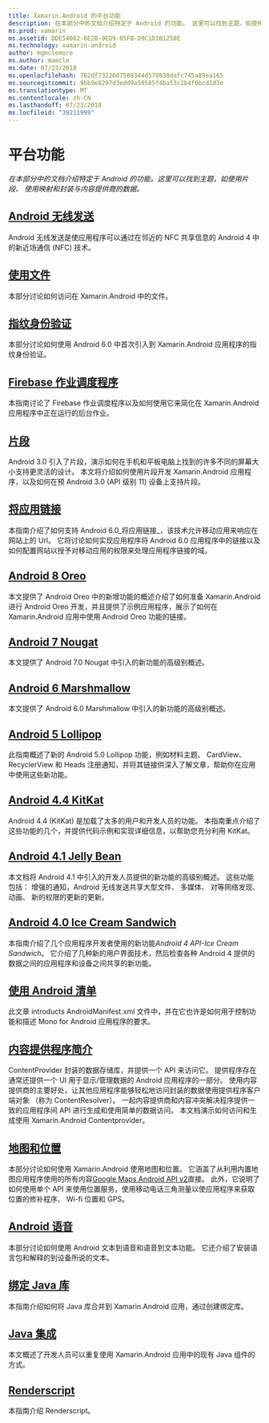 ```yaml
---
title: Xamarin.Android 的平台功能
description: 在本部分中的文档介绍特定于 Android 的功能。 这里可以找到主题，如使用片段、 使用映射和封装与内容提供商的数据。
ms.prod: xamarin
ms.assetid: DDE54082-6E2B-9ED9-05FB-D9C1D1B1258E
ms.technology: xamarin-android
author: mgmclemore
ms.author: mamcle
ms.date: 07/23/2018
ms.openlocfilehash: 762df7322607588344d570830dafc745a89ea165
ms.sourcegitcommit: 9bb9e8297d3edd9a50585f4ba53c1b4f0bcd1d3e
ms.translationtype: MT
ms.contentlocale: zh-CN
ms.lasthandoff: 07/23/2018
ms.locfileid: "39211999"
---
```

# <a name="platform-features"></a>平台功能

_在本部分中的文档介绍特定于 Android 的功能。这里可以找到主题，如使用片段、 使用映射和封装与内容提供商的数据。_

## <a name="android-beamandroidplatformandroid-beammd"></a>[Android 无线发送](~/android/platform/android-beam.md)

Android 无线发送是使应用程序可以通过在邻近的 NFC 共享信息的 Android 4 中的新近场通信 (NFC) 技术。

## <a name="working-with-filesandroidplatformfilesindexmd"></a>[使用文件](~/android/platform/files/index.md)

本部分讨论如何访问在 Xamarin.Android 中的文件。

## <a name="fingerprint-authenticationandroidplatformfingerprint-authenticationindexmd"></a>[指纹身份验证](~/android/platform/fingerprint-authentication/index.md)

本部分讨论如何使用 Android 6.0 中首次引入到 Xamarin.Android 应用程序的指纹身份验证。


## <a name="firebase-job-dispatcherandroidplatformfirebase-job-dispatchermd"></a>[Firebase 作业调度程序](~/android/platform/firebase-job-dispatcher.md)

本指南讨论了 Firebase 作业调度程序以及如何使用它来简化在 Xamarin.Android 应用程序中正在运行的后台作业。

##  <a name="fragmentsandroidplatformfragmentsindexmd"></a>[片段](~/android/platform/fragments/index.md)

Android 3.0 引入了片段，演示如何在手机和平板电脑上找到的许多不同的屏幕大小支持更灵活的设计。 本文将介绍如何使用片段开发 Xamarin.Android 应用程序，以及如何在预 Android 3.0 (API 级别 11) 设备上支持片段。



## <a name="app-linkingandroidplatformapp-linkingmd"></a>[将应用链接](~/android/platform/app-linking.md)

本指南介绍了如何支持 Android 6.0_将应用链接_，该技术允许移动应用来响应在网站上的 Url。 它将讨论如何实现应用程序将 Android 6.0 应用程序中的链接以及如何配置网站以授予对移动应用的权限来处理应用程序链接的域。



##  <a name="android-8-oreoandroidplatformoreomd"></a>[Android 8 Oreo](~/android/platform/oreo.md)

本文提供了 Android Oreo 中的新增功能的概述介绍了如何准备 Xamarin.Android 进行 Android Oreo 开发，并且提供了示例应用程序，展示了如何在 Xamarin.Android 应用中使用 Android Oreo 功能的链接。



##  <a name="android-7-nougatandroidplatformnougatmd"></a>[Android 7 Nougat](~/android/platform/nougat.md)

本文提供了 Android 7.0 Nougat 中引入的新功能的高级别概述。




##  <a name="android-6-marshmallowandroidplatformmarshmallowmd"></a>[Android 6 Marshmallow](~/android/platform/marshmallow.md)

本文提供了 Android 6.0 Marshmallow 中引入的新功能的高级别概述。




##  <a name="android-5-lollipopandroidplatformlollipopmd"></a>[Android 5 Lollipop](~/android/platform/lollipop.md)

此指南概述了新的 Android 5.0 Lollipop 功能，例如材料主题、 CardView、 RecyclerView 和 Heads 注册通知，并将其链接供深入了解文章，帮助你在应用中使用这些新功能。



##  <a name="android-44-kitkatandroidplatformkitkatmd"></a>[Android 4.4 KitKat](~/android/platform/kitkat.md)

Android 4.4 (KitKat) 是加载了太多的用户和开发人员的功能。 本指南重点介绍了这些功能的几个，并提供代码示例和实现详细信息，以帮助您充分利用 KitKat。




##  <a name="android-41-jelly-beanandroidplatformjelly-beanmd"></a>[Android 4.1 Jelly Bean](~/android/platform/jelly-bean.md)

本文档将 Android 4.1 中引入的开发人员提供的新功能的高级别概述。 这些功能包括： 增强的通知，Android 无线发送共享大型文件、 多媒体、 对等网络发现、 动画、 新的权限的更新的更新。



##  <a name="android-40-ice-cream-sandwichandroidplatformice-cream-sandwichmd"></a>[Android 4.0 Ice Cream Sandwich](~/android/platform/ice-cream-sandwich.md)

本指南介绍了几个应用程序开发者使用的新功能*Android 4 API-Ice Cream Sandwich*。
它介绍了几种新的用户界面技术，然后检查各种 Android 4 提供的数据之间的应用程序和设备之间共享的新功能。


##  <a name="working-with-the-android-manifestandroid-manifestmd"></a>[使用 Android 清单](android-manifest.md)

此文章 introducts AndroidManifest.xml 文件中，并在它也许是如何用于控制功能和描述 Mono for Android 应用程序的要求。


##  <a name="introduction-to-content-providersandroidplatformcontent-providersindexmd"></a>[内容提供程序简介](~/android/platform/content-providers/index.md)

ContentProvider 封装的数据存储库，并提供一个 API 来访问它。 提供程序存在通常还提供一个 UI 用于显示/管理数据的 Android 应用程序的一部分。 使用内容提供商的主要好处，让其他应用程序能够轻松地访问封装的数据使用提供程序客户端对象 （称为 ContentResolver）。 一起内容提供商和内容冲突解决程序提供一致的应用程序间 API 进行生成和使用简单的数据访问。 本文档演示如何访问和生成使用 Xamarin.Android Contentprovider。



##  <a name="maps-and-locationandroidplatformmaps-and-locationindexmd"></a>[地图和位置](~/android/platform/maps-and-location/index.md)

本部分讨论如何使用 Xamarin.Android 使用地图和位置。 它涵盖了从利用内置地图应用程序使用的所有内容[Google Maps Android API v2](https://developers.google.com/maps/documentation/android/)直接。 此外，它说明了如何使用单个 API 来使用位置服务，使用移动电话三角测量以使应用程序来获取位置的修补程序、 Wi-fi 位置和 GPS。



## <a name="android-speechandroidplatformspeechmd"></a>[Android 语音](~/android/platform/speech.md)

本部分讨论如何使用 Android 文本到语音和语音到文本功能。 它还介绍了安装语言包和解释的到设备所说的文本。


##  <a name="binding-a-java-librarybinding-java-libraryindexmd"></a>[绑定 Java 库](binding-java-library/index.md)

本指南介绍如何将 Java 库合并到 Xamarin.Android 应用，通过创建绑定库。

##  <a name="java-integrationjava-integrationindexmd"></a>[Java 集成](java-integration/index.md)

本文概述了开发人员可以重复使用 Xamarin.Android 应用中的现有 Java 组件的方式。

##  <a name="renderscriptrenderscriptmd"></a>[Renderscript](renderscript.md)

本指南介绍 Renderscript。
